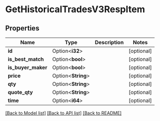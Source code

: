 # GetHistoricalTradesV3RespItem

## Properties

Name | Type | Description | Notes
------------ | ------------- | ------------- | -------------
**id** | Option<**i32**> |  | [optional]
**is_best_match** | Option<**bool**> |  | [optional]
**is_buyer_maker** | Option<**bool**> |  | [optional]
**price** | Option<**String**> |  | [optional]
**qty** | Option<**String**> |  | [optional]
**quote_qty** | Option<**String**> |  | [optional]
**time** | Option<**i64**> |  | [optional]

[[Back to Model list]](../README.md#documentation-for-models) [[Back to API list]](../README.md#documentation-for-api-endpoints) [[Back to README]](../README.md)



